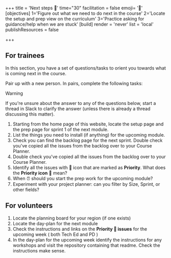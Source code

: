 +++
title = 'Next steps 👣'
time="30"
facilitation = false
emoji= '🧩'
[objectives]
    1='Figure out what we need to do next in the course'
    2='Locate the setup and prep view on the curriculum'
    3='Practice asking for guidance/help when we are stuck'
[build]
  render = 'never'
  list = 'local'
  publishResources = false

+++

## For trainees

In this section, you have a set of questions/tasks to orient you towards what is coming next in the course.

Pair up with a new person. In pairs, complete the following tasks:

> [!WARNING]
> If you're unsure about the answer to any of the questions below, start a thread in Slack to clarify the answer (unless there is already a thread discussing this matter).

1. Starting from the home page of this website, locate the setup page and the prep page for sprint 1 of the next module.
1. List the things you need to install (if anything) for the upcoming module.
1. Check you can find the backlog page for the next sprint. Double check you've copied all the issues from the backlog over to your Course Planner.
1. Double check you've copied all the issues from the backlog over to your Course Planner.
1. Identify all the issues with 🔑 icon that are marked as **Priority**. What does the **Priority icon** 🔑 mean?
1. When ⏰ should you start the prep work for the upcoming module?
1. Experiment with your project planner: can you filter by Size, Sprint, or other fields?

## For volunteers

1. Locate the planning board for your region (if one exists)
1. Locate the day-plan for the next module
1. Check the instructions and links on the **Priority 🔑 issues** for the upcoming week ( both Tech Ed and PD )
1. In the day-plan for the upcoming week identify the instructions for any workshops and visit the repository containing that readme. Check the instructions make sense.
